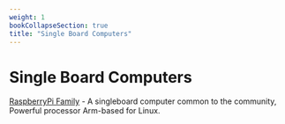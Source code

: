 ```yaml
---
weight: 1
bookCollapseSection: true
title: "Single Board Computers"
---
```


# Single Board Computers

[RaspberryPi Family](/electrical-book/content/sbc/raspberrypi) - A singleboard computer common to the community, Powerful processor Arm-based for Linux. 